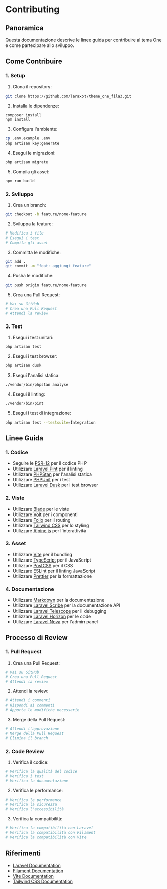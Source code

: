 # Contributing

## Panoramica

Questa documentazione descrive le linee guida per contribuire al tema One e come partecipare allo sviluppo.

## Come Contribuire

### 1. Setup

1. Clona il repository:

```bash
git clone https://github.com/laraxot/theme_one_fila3.git
```

2. Installa le dipendenze:

```bash
composer install
npm install
```

3. Configura l'ambiente:

```bash
cp .env.example .env
php artisan key:generate
```

4. Esegui le migrazioni:

```bash
php artisan migrate
```

5. Compila gli asset:

```bash
npm run build
```

### 2. Sviluppo

1. Crea un branch:

```bash
git checkout -b feature/nome-feature
```

2. Sviluppa la feature:

```bash
# Modifica i file
# Esegui i test
# Compila gli asset
```

3. Committa le modifiche:

```bash
git add .
git commit -m "feat: aggiungi feature"
```

4. Pusha le modifiche:

```bash
git push origin feature/nome-feature
```

5. Crea una Pull Request:

```bash
# Vai su GitHub
# Crea una Pull Request
# Attendi la review
```

### 3. Test

1. Esegui i test unitari:

```bash
php artisan test
```

2. Esegui i test browser:

```bash
php artisan dusk
```

3. Esegui l'analisi statica:

```bash
./vendor/bin/phpstan analyse
```

4. Esegui il linting:

```bash
./vendor/bin/pint
```

5. Esegui i test di integrazione:

```bash
php artisan test --testsuite=Integration
```

## Linee Guida

### 1. Codice

- Seguire le [PSR-12](https://www.php-fig.org/psr/psr-12/) per il codice PHP
- Utilizzare [Laravel Pint](https://laravel.com/docs/10.x/pint) per il linting
- Utilizzare [PHPStan](https://phpstan.org/) per l'analisi statica
- Utilizzare [PHPUnit](https://phpunit.de/) per i test
- Utilizzare [Laravel Dusk](https://laravel.com/docs/10.x/dusk) per i test browser

### 2. Viste

- Utilizzare [Blade](https://laravel.com/docs/10.x/blade) per le viste
- Utilizzare [Volt](https://livewire.laravel.com/docs/volt) per i componenti
- Utilizzare [Folio](https://laravel.com/docs/10.x/folio) per il routing
- Utilizzare [Tailwind CSS](https://tailwindcss.com/) per lo styling
- Utilizzare [Alpine.js](https://alpinejs.dev/) per l'interattività

### 3. Asset

- Utilizzare [Vite](https://vitejs.dev/) per il bundling
- Utilizzare [TypeScript](https://www.typescriptlang.org/) per il JavaScript
- Utilizzare [PostCSS](https://postcss.org/) per il CSS
- Utilizzare [ESLint](https://eslint.org/) per il linting JavaScript
- Utilizzare [Prettier](https://prettier.io/) per la formattazione

### 4. Documentazione

- Utilizzare [Markdown](https://www.markdownguide.org/) per la documentazione
- Utilizzare [Laravel Scribe](https://scribe.knuckles.wtf/) per la documentazione API
- Utilizzare [Laravel Telescope](https://laravel.com/docs/10.x/telescope) per il debugging
- Utilizzare [Laravel Horizon](https://laravel.com/docs/10.x/horizon) per le code
- Utilizzare [Laravel Nova](https://nova.laravel.com/) per l'admin panel

## Processo di Review

### 1. Pull Request

1. Crea una Pull Request:

```bash
# Vai su GitHub
# Crea una Pull Request
# Attendi la review
```

2. Attendi la review:

```bash
# Attendi i commenti
# Rispondi ai commenti
# Apporta le modifiche necessarie
```

3. Merge della Pull Request:

```bash
# Attendi l'approvazione
# Merge della Pull Request
# Elimina il branch
```

### 2. Code Review

1. Verifica il codice:

```bash
# Verifica la qualità del codice
# Verifica i test
# Verifica la documentazione
```

2. Verifica le performance:

```bash
# Verifica le performance
# Verifica la sicurezza
# Verifica l'accessibilità
```

3. Verifica la compatibilità:

```bash
# Verifica la compatibilità con Laravel
# Verifica la compatibilità con Filament
# Verifica la compatibilità con Vite
```

## Riferimenti

- [Laravel Documentation](https://laravel.com/docs)
- [Filament Documentation](https://filamentphp.com/docs)
- [Vite Documentation](https://vitejs.dev/guide)
- [Tailwind CSS Documentation](https://tailwindcss.com/docs) 